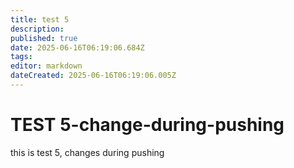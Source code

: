 ```yaml
---
title: test 5
description: 
published: true
date: 2025-06-16T06:19:06.684Z
tags: 
editor: markdown
dateCreated: 2025-06-16T06:19:06.005Z
---
```


# TEST 5-change-during-pushing
this is test 5, changes during pushing
